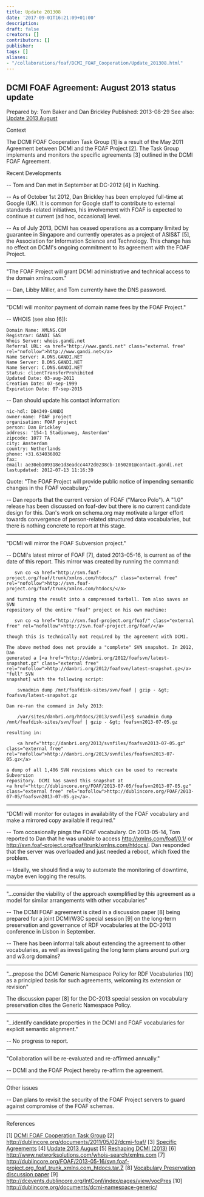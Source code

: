 ```yaml
---
title: Update 201308
date: '2017-09-01T16:21:09+01:00'
description: 
draft: false
creators: []
contributors: []
publisher: 
tags: []
aliases:
- "/collaborations/foaf/DCMI_FOAF_Cooperation/Update_201308.html"
---
```


## DCMI FOAF Agreement: August 2013 status update

Prepared by: Tom Baker and Dan Brickley
Published: 2013-08-29
See also: <a href="/collaborations/foaf/DCMI_FOAF_Cooperation/Update_201308/" class="external free" rel="nofollow">Update 2013 August</a> 

Context 

The DCMI FOAF Cooperation Task Group [1] is a result of the May 2011 Agreement
between DCMI and the FOAF Project [2]. The Task Group implements and monitors
the specific agreements [3] outlined in the DCMI FOAF Agreement.

Recent Developments

-- Tom and Dan met in September at DC-2012 [4] in Kuching.

-- As of October 1st 2012, Dan Brickley has been employed full-time at Google
    (UK). It is common for Google staff to contribute to external standards-related
    initiatives, his involvement with FOAF is expected to continue at current (ad
    hoc, occasional) level.

-- As of July 2013, DCMI has ceased operations as a company limited by
    guarantee in Singapore and currently operates as a project of ASIS&amp;T [5], the
    Association for Information Science and Technology. This change has no effect
    on DCMI's ongoing commitment to its agreement with the FOAF Project.

----------------------------------------------------------------------
"The FOAF Project will grant DCMI administrative and technical access to the domain xmlns.com."

-- Dan, Libby Miller, and Tom currently have the DNS password.

----------------------------------------------------------------------
"DCMI will monitor payment of domain name fees by the FOAF Project."

-- WHOIS (see also [6]):
 
    Domain Name: XMLNS.COM
    Registrar: GANDI SAS
    Whois Server: whois.gandi.net
    Referral URL: <a href="http://www.gandi.net" class="external free" rel="nofollow">http://www.gandi.net</a>
    Name Server: A.DNS.GANDI.NET
    Name Server: B.DNS.GANDI.NET
    Name Server: C.DNS.GANDI.NET
    Status: clientTransferProhibited
    Updated Date: 03-aug-2011
    Creation Date: 07-sep-1999
    Expiration Date: 07-sep-2015

-- Dan should update his contact information:

    nic-hdl: DB4349-GANDI
    owner-name: FOAF project
    organisation: FOAF project
    person: Dan Brickley
    address: '154-1 Stadionweg, Amsterdam'
    zipcode: 1077 TA
    city: Amsterdam
    country: Netherlands
    phone: +31.634036802
    fax: 
    email: ae30eb109318e1d3eadcc4472d0238cb-1050201@contact.gandi.net
    lastupdated: 2012-07-13 11:16:39

Quote: "The FOAF Project will provide public notice of impending semantic changes in the FOAF vocabulary."

-- Dan reports that the current version of FOAF ("Marco Polo"). A "1.0" release 
    has been discussed on foaf-dev but there is no current candidate design for
    this. Dan's work on schema.org may motivate a larger effort towards
    convergence of person-related structured data vocabularies, but there is
    nothing concrete to report at this stage.

----------------------------------------------------------------------
"DCMI will mirror the FOAF Subversion project."

-- DCMI's latest mirror of FOAF [7], dated 2013-05-16, is current as of the
    date of this report. This mirror was created by running the command:

       svn co <a href="http://svn.foaf-project.org/foaf/trunk/xmlns.com/htdocs/" class="external free" rel="nofollow">http://svn.foaf-project.org/foaf/trunk/xmlns.com/htdocs/</a>

    and turning the result into a compressed tarball. Tom also saves an SVN
    repository of the entire "foaf" project on his own machine:

       svn co <a href="http://svn.foaf-project.org/foaf/" class="external free" rel="nofollow">http://svn.foaf-project.org/foaf/</a>

    though this is technically not required by the agreement with DCMI.

    The above method does not provide a "complete" SVN snapshot. In 2012, Dan
    generated a [<a href="http://danbri.org/2012/foafsvn/latest-snapshot.gz" class="external free" rel="nofollow">http://danbri.org/2012/foafsvn/latest-snapshot.gz</a> "full" SVN
    snapshot] with the following script:

        svnadmin dump /mnt/foafdisk-sites/svn/foaf | gzip - &gt; foafsvn/latest-snapshot.gz

    Dan re-ran the command in July 2013:

        /var/sites/danbri.org/htdocs/2013/svnfiles$ svnadmin dump /mnt/foafdisk-sites/svn/foaf | gzip - &gt; foafsvn2013-07-05.gz

    resulting in:

        <a href="http://danbri.org/2013/svnfiles/foafsvn2013-07-05.gz" class="external free" rel="nofollow">http://danbri.org/2013/svnfiles/foafsvn2013-07-05.gz</a> 

    a dump of all 1,406 SVN revisions which can be used to recreate Subversion
    repository. DCMI has saved this snapshot at
    <a href="http://dublincore.org/FOAF/2013-07-05/foafsvn2013-07-05.gz" class="external free" rel="nofollow">http://dublincore.org/FOAF/2013-07-05/foafsvn2013-07-05.gz</a>.

----------------------------------------------------------------------
"DCMI will monitor for outages in availability of the FOAF vocabulary and make
a mirrored copy available if required."

-- Tom occasionally pings the FOAF vocabulary. On 2013-05-14, Tom reported to
    Dan that he was unable to access <a href="http://xmlns.com/foaf/0.1/" class="external free" rel="nofollow">http://xmlns.com/foaf/0.1/</a> or
    <a href="http://svn.foaf-project.org/foaf/trunk/xmlns.com/htdocs/" class="external free" rel="nofollow">http://svn.foaf-project.org/foaf/trunk/xmlns.com/htdocs/</a>. Dan responded that
    the server was overloaded and just needed a reboot, which fixed the problem.

-- Ideally, we should find a way to automate the monitoring of downtime, maybe
    even logging the results.

----------------------------------------------------------------------
"...consider the viability of the approach exemplified by this agreement as a
model for similar arrangements with other vocabularies"

-- The DCMI FOAF agreement is cited in a discussion paper [8] being prepared
    for a joint DCMI/W3C special session [9] on the long-term preservation and
    governance of RDF vocabularies at the DC-2013 conference in Lisbon in
    September.

-- There has been informal talk about extending the agreement to other
    vocabularies, as well as investigating the long term plans around purl.org
    and w3.org domains?

----------------------------------------------------------------------
"...propose the DCMI Generic Namespace Policy for RDF Vocabularies [10] as a
principled basis for such agreements, welcoming its extension or revision"

The discussion paper [8] for the DC-2013 special session on vocabulary
preservation cites the Generic Namespace Policy.

----------------------------------------------------------------------
"...identify candidate properties in the DCMI and FOAF vocabularies for
explicit semantic alignment."

-- No progress to report.

----------------------------------------------------------------------
"Collaboration will be re-evaluated and re-affirmed annually."

-- DCMI and the FOAF Project hereby re-affirm the agreement.

----------------------------------------------------------------------
Other issues

-- Dan plans to revisit the security of the FOAF Project servers to guard
    against compromise of the FOAF schemas.

----------------------------------------------------------------------
References

[1] <a href="/collaborations/foaf/" class="external free" rel="nofollow">DCMI FOAF Cooperation Task Group</a>
[2] <a href="/collaborations/foaf/good_neighbour_agreement/" class="external free" rel="nofollow">http://dublincore.org/documents/2011/05/02/dcmi-foaf/</a> 
[3] <a href="/collaborations/foaf/DCMI_FOAF_Cooperation/Specific_Agreements/" class="external free" rel="nofollow">Specific Agreements</a>
[4] <a href="/collaborations/foaf/DCMI_FOAF_Cooperation/Update_201308/" class="external free" rel="nofollow">Update 2013 August</a> 
[5] <a href="/collaborations/asist/" class="external free" rel="nofollow">Reshaping DCMI (2013)</a> 
[6] <a href="http://www.networksolutions.com/whois-search/xmlns.com" class="external free" rel="nofollow">http://www.networksolutions.com/whois-search/xmlns.com</a>
[7] <a href="https://github.com/dcmi/dcmi_foaf_agreement" class="external free" rel="nofollow">http://dublincore.org/FOAF/2013-05-16/svn.foaf-project.org_foaf_trunk_xmlns.com_htdocs.tar.Z</a>
[8] <a href="https://github.com/dcmi/repository/tree/master/wikis_pre2016" class="external free" rel="nofollow">Vocabulary Preservation discussion paper</a>
[9] <a href="http://dcevents.dublincore.org/IntConf/index/pages/view/vocPres" class="external free" rel="nofollow">http://dcevents.dublincore.org/IntConf/index/pages/view/vocPres</a> 
[10] <a href="/specifications/dublin-core/dcmi-namespace-generic/" class="external free" rel="nofollow">http://dublincore.org/documents/dcmi-namespace-generic/</a>
